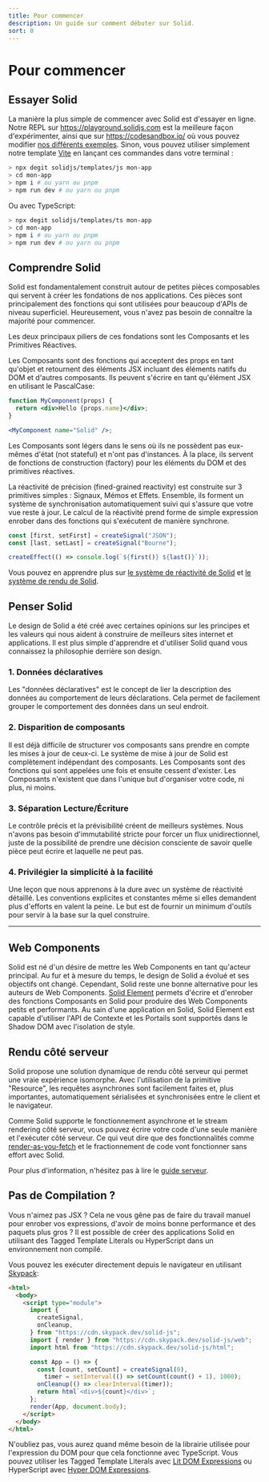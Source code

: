 ```yaml
---
title: Pour commencer
description: Un guide sur comment débuter sur Solid.
sort: 0
---
```


# Pour commencer

## Essayer Solid

La manière la plus simple de commencer avec Solid est d'essayer en ligne. Notre REPL sur https://playground.solidjs.com est la meilleure façon d'expérimenter, ainsi que sur https://codesandbox.io/ où vous pouvez modifier [nos différents exemples](https://github.com/solidjs/solid/blob/main/documentation/resources/examples.md).
Sinon, vous pouvez utiliser simplement notre template [Vite](https://vitejs.dev/) en lançant ces commandes dans votre terminal :

```sh
> npx degit solidjs/templates/js mon-app
> cd mon-app
> npm i # ou yarn ou pnpm
> npm run dev # ou yarn ou pnpm
```

Ou avec TypeScript:

```sh
> npx degit solidjs/templates/ts mon-app
> cd mon-app
> npm i # ou yarn ou pnpm
> npm run dev # ou yarn ou pnpm
```

## Comprendre Solid

Solid est fondamentalement construit autour de petites pièces composables qui servent à créer les fondations de nos applications. Ces pièces sont principalement des fonctions qui sont utilisées pour beaucoup d'APIs de niveau superficiel. Heureusement, vous n'avez pas besoin de connaître la majorité pour commencer.

Les deux principaux piliers de ces fondations sont les Composants et les Primitives Réactives.

Les Composants sont des fonctions qui acceptent des props en tant qu'objet et retournent des éléments JSX incluant des éléments natifs du DOM et d'autres composants. Ils peuvent s'écrire en tant qu'élément JSX en utilisant le PascalCase:

```jsx
function MyComponent(props) {
  return <div>Hello {props.name}</div>;
}

<MyComponent name="Solid" />;
```

Les Composants sont légers dans le sens où ils ne possèdent pas eux-mêmes d'état (not stateful) et n'ont pas d'instances. À la place, ils servent de fonctions de construction (factory) pour les éléments du DOM et des primitives réactives.

La réactivité de précision (fined-grained reactivity) est construite sur 3 primitives simples : Signaux, Mémos et Effets. Ensemble, ils forment un système de synchronisation automatiquement suivi qui s'assure que votre vue reste à jour. Le calcul de la réactivité prend forme de simple expression enrober dans des fonctions qui s'exécutent de manière synchrone.

```js
const [first, setFirst] = createSignal("JSON");
const [last, setLast] = createSignal("Bourne");

createEffect(() => console.log(`${first()} ${last()}`));
```

Vous pouvez en apprendre plus sur [le système de réactivité de Solid](https://www.solidjs.com/docs/latest#reactivity) et [le système de rendu de Solid](https://www.solidjs.com/docs/latest#rendering).

## Penser Solid

Le design de Solid a été créé avec certaines opinions sur les principes et les valeurs qui nous aident à construire de meilleurs sites internet et applications. Il est plus simple d'apprendre et d'utiliser Solid quand vous connaissez la philosophie derrière son design.

### 1. Données déclaratives

Les "données déclaratives" est le concept de lier la description des données au comportement de leurs déclarations. Cela permet de facilement grouper le comportement des données dans un seul endroit.

### 2. Disparition de composants

Il est déjà difficile de structurer vos composants sans prendre en compte les mises à jour de ceux-ci. Le système de mise à jour de Solid est complètement indépendant des composants. Les Composants sont des fonctions qui sont appelées une fois et ensuite cessent d'exister. Les Composants n'existent que dans l'unique but d'organiser votre code, ni plus, ni moins.

### 3. Séparation Lecture/Écriture

Le contrôle précis et la prévisibilité créent de meilleurs systèmes. Nous n'avons pas besoin d'immutabilité stricte pour forcer un flux unidirectionnel, juste de la possibilité de prendre une décision consciente de savoir quelle pièce peut écrire et laquelle ne peut pas.

### 4. Privilégier la simplicité à la facilité

Une leçon que nous apprenons à la dure avec un système de réactivité détaillé. Les conventions explicites et constantes même si elles demandent plus d'efforts en valent la peine. Le but est de fournir un minimum d'outils pour servir à la base sur la quel construire.

---

## Web Components

Solid est né d'un désire de mettre les Web Components en tant qu'acteur principal. Au fur et à mesure du temps, le design de Solid a évolué et ses objectifs ont changé. Cependant, Solid reste une bonne alternative pour les auteurs de Web Components. [Solid Element](https://github.com/solidjs/solid/tree/main/packages/solid-element) permets d'écrire et d'enrober des fonctions Composants en Solid pour produire des Web Components petits et performants. Au sain d'une application en Solid, Solid Element est capable d'utiliser l'API de Contexte et les Portails sont supportés dans le Shadow DOM avec l'isolation de style.

## Rendu côté serveur

Solid propose une solution dynamique de rendu côté serveur qui permet une vraie expérience isomorphe. Avec l'utilisation de la primitive "Resource", les requêtes asynchrones sont facilement faites et, plus importantes, automatiquement sérialisées et synchronisées entre le client et le navigateur.

Comme Solid supporte le fonctionnement asynchrone et le stream rendering côté serveur, vous pouvez écrire votre code d'une seule manière et l'exécuter côté serveur. Ce qui veut dire que des fonctionnalités comme [render-as-you-fetch](https://reactjs.org/docs/concurrent-mode-suspense.html#approach-3-render-as-you-fetch-using-suspense) et le fractionnement de code vont fonctionner sans effort avec Solid.

Pour plus d'information, n'hésitez pas à lire le [guide serveur](https://www.solidjs.com/docs/latest#server-side-rendering).

## Pas de Compilation ?

Vous n'aimez pas JSX ? Cela ne vous gêne pas de faire du travail manuel pour enrober vos expressions, d'avoir de moins bonne performance et des paquets plus gros ? Il est possible de créer des applications Solid en utilisant des Tagged Template Literals ou HyperScript dans un environnement non compilé.

Vous pouvez les exécuter directement depuis le navigateur en utilisant [Skypack](https://www.skypack.dev/):

```html
<html>
  <body>
    <script type="module">
      import {
        createSignal,
        onCleanup,
      } from "https://cdn.skypack.dev/solid-js";
      import { render } from "https://cdn.skypack.dev/solid-js/web";
      import html from "https://cdn.skypack.dev/solid-js/html";

      const App = () => {
        const [count, setCount] = createSignal(0),
          timer = setInterval(() => setCount(count() + 1), 1000);
        onCleanup(() => clearInterval(timer));
        return html`<div>${count}</div>`;
      };
      render(App, document.body);
    </script>
  </body>
</html>
```

N'oubliez pas, vous aurez quand même besoin de la librairie utilisée pour l'expression du DOM pour que cela fonctionne avec TypeScript. Vous pouvez utiliser les Tagged Template Literals avec [Lit DOM Expressions](https://github.com/ryansolid/dom-expressions/tree/main/packages/lit-dom-expressions) ou HyperScript avec [Hyper DOM Expressions](https://github.com/ryansolid/dom-expressions/tree/main/packages/hyper-dom-expressions).
